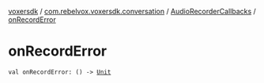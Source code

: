 [voxersdk](../../index.md) / [com.rebelvox.voxersdk.conversation](../index.md) / [AudioRecorderCallbacks](index.md) / [onRecordError](./on-record-error.md)

# onRecordError

`val onRecordError: () -> `[`Unit`](https://kotlinlang.org/api/latest/jvm/stdlib/kotlin/-unit/index.html)